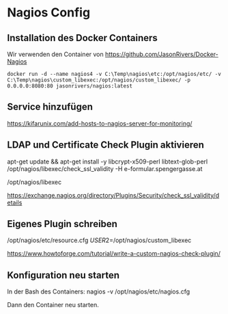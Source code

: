 # Nagios Config

## Installation des Docker Containers

Wir verwenden den Container von https://github.com/JasonRivers/Docker-Nagios

```
docker run -d --name nagios4 -v C:\Temp\nagios\etc:/opt/nagios/etc/ -v C:\Temp\nagios\custom_libexec:/opt/nagios/custom_libexec/ -p 0.0.0.0:8080:80 jasonrivers/nagios:latest
```

## Service hinzufügen

https://kifarunix.com/add-hosts-to-nagios-server-for-monitoring/

## LDAP und Certificate Check Plugin aktivieren

apt-get update && apt-get install -y libcrypt-x509-perl libtext-glob-perl
/opt/nagios/libexec/check_ssl_validity -H e-formular.spengergasse.at


/opt/nagios/libexec

https://exchange.nagios.org/directory/Plugins/Security/check_ssl_validity/details


## Eigenes Plugin schreiben

/opt/nagios/etc/resource.cfg 
$USER2$=/opt/nagios/custom_libexec


https://www.howtoforge.com/tutorial/write-a-custom-nagios-check-plugin/

## Konfiguration neu starten

In der Bash des Containers:
nagios -v /opt/nagios/etc/nagios.cfg 

Dann den Container neu starten.
